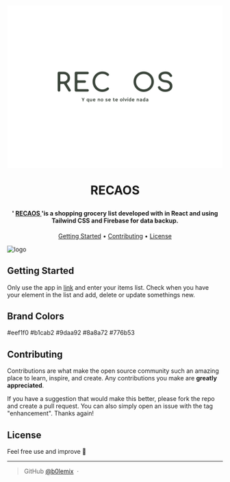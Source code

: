 <h1 align="center">
  <br>
  
![logo](./public/logo.svg)
  <br>
  

  RECAOS
  <br>
</h1>

<h4 align="center">' <a href='https://recaos.netlify.app'> RECAOS </a> 'is a <strong> shopping grocery list </strong> developed with in React and using Tailwind CSS and Firebase for data backup.  </h4>

<p align="center">
  <a href="#getting-started">Getting Started</a> •
  <a href="#faq">Contributing</a> •
  <a href="#license">License</a>
</p>

![logo](./public/logo.png)

## Getting Started

Only use the app in [link](https://recaos.netlify.app) and enter your items list. Check when you have your element in the list and add, delete or update somethings new.

## Brand Colors

#eef1f0
#b1cab2
#9daa92
#8a8a72
#776b53


## Contributing

Contributions are what make the open source community such an amazing place to learn, inspire, and create. Any contributions you make are **greatly appreciated**.

If you have a suggestion that would make this better, please fork the repo and create a pull request. You can also simply open an issue with the tag "enhancement". Thanks again!


## License

Feel free use and improve
🙂

---

> GitHub [@b0lemix](https://github.com/b0lemix) &nbsp;&middot;&nbsp;
